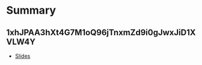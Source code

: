 # Summary​

## 1xhJPAA3hXt4G7M1oQ96jTnxmZd9i0gJwxJiD1XVLW4Y

* [Slides](1xhJPAA3hXt4G7M1oQ96jTnxmZd9i0gJwxJiD1XVLW4Y/README.md)
